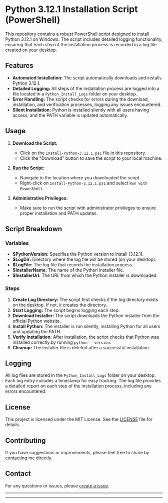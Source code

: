 # Python 3.12.1 Installation Script (PowerShell)

This repository contains a robust PowerShell script designed to install Python 3.12.1 on Windows. The script includes detailed logging functionality, ensuring that each step of the installation process is recorded in a log file created on your desktop.

## Features

- **Automated Installation:** The script automatically downloads and installs Python 3.12.1.
- **Detailed Logging:** All steps of the installation process are logged into a file located in a `Python_Install_Logs` folder on your desktop.
- **Error Handling:** The script checks for errors during the download, installation, and verification processes, logging any issues encountered.
- **Silent Installation:** Python is installed silently with all users having access, and the PATH variable is updated automatically.

## Usage

1. **Download the Script:**

   - Click on the `Install-Python-3.12.1.ps1` file in this repository.
   - Click the "Download" button to save the script to your local machine.

2. **Run the Script:**

   - Navigate to the location where you downloaded the script.
   - Right-click on `Install-Python-3.12.1.ps1` and select `Run with PowerShell`.

3. **Administrative Privileges:**

   - Make sure to run the script with administrator privileges to ensure proper installation and PATH updates.

## Script Breakdown

### Variables

- **$PythonVersion:** Specifies the Python version to install (3.12.1).
- **$LogDir:** Directory where the log file will be stored (on your desktop).
- **$LogFile:** The log file that records the installation process.
- **$InstallerName:** The name of the Python installer file.
- **$InstallerUrl:** The URL from which the Python installer is downloaded.

### Steps

1. **Create Log Directory:** The script first checks if the log directory exists on the desktop. If not, it creates the directory.
2. **Start Logging:** The script begins logging each step.
3. **Download Installer:** The script downloads the Python installer from the official Python website.
4. **Install Python:** The installer is run silently, installing Python for all users and updating the PATH.
5. **Verify Installation:** After installation, the script checks that Python was installed correctly by running `python --version`.
6. **Cleanup:** The installer file is deleted after a successful installation.

## Logging

All log files are stored in the `Python_Install_Logs` folder on your desktop. Each log entry includes a timestamp for easy tracking. The log file provides a detailed report on each step of the installation process, including any errors encountered.

## License

This project is licensed under the MIT License. See the [LICENSE]([LICENSE](https://github.com/KernFerm/Py3.12.1-installer-PS1/blob/main/LICENSE)) file for details.

## Contributing

If you have suggestions or improvements, please feel free to share by contacting me directly.

## Contact

For any questions or issues, please [create a issue](https://github.com/KernFerm/Py3.12.1-installer-PS1/issues).

-----------
-----------

